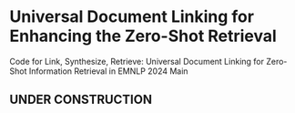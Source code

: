 # Universal Document Linking for Enhancing the Zero-Shot Retrieval 
Code for Link, Synthesize, Retrieve: Universal Document Linking for Zero-Shot Information Retrieval in EMNLP 2024 Main

## UNDER CONSTRUCTION

